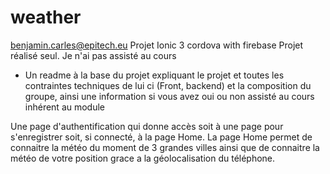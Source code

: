 # weather
benjamin.carles@epitech.eu
Projet Ionic 3 cordova with firebase
Projet réalisé seul.
Je n'ai pas assisté au cours

- Un readme à la base du projet expliquant le projet et toutes les contraintes techniques de lui ci (Front, backend) et la composition du groupe, ainsi une information si vous avez oui ou non assisté au cours inhérent au module

Une page d'authentification qui donne accès soit à une page pour s'enregistrer soit, si connecté, à la page Home.
La page Home permet de connaitre la météo du moment de 3 grandes villes ainsi que de connaitre la météo de votre position grace a la géolocalisation du téléphone.
